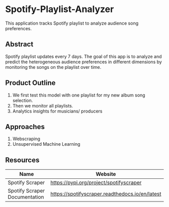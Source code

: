 # Spotify-Playlist-Analyzer
This application tracks Spotify playlist to analyze audience song preferences.

## Abstract
Spotify playlist updates every 7 days. The goal of this app is to analyze and predict the heterogeneous audience preferences in different dimensions by monitoring the songs on the playlist over time.

## Product Outline
1. We first test this model with one playlist for my new album song selection. 
2. Then we monitor all playlists.
3. Analytics insights for musicians/ producers

## Approaches
1. Webscraping
2. Unsupervised Machine Learning

## Resources
Name | Website
------------ | -------------
Spotify Scraper | https://pypi.org/project/spotifyscraper
Spotify Scraper Documentation | https://spotifyscraper.readthedocs.io/en/latest
